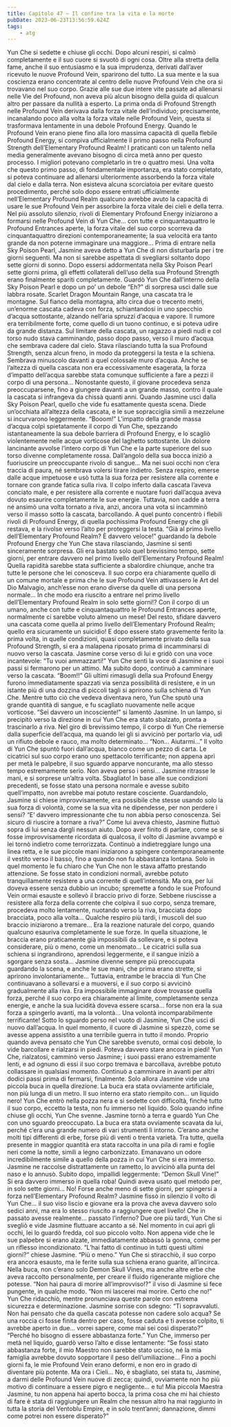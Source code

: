 ```yaml
---
title: Capitolo 47 – Il confine tra la vita e la morte
pubDate: 2023-06-23T13:56:59.624Z
tags:
    - atg
---
```


Yun Che si sedette e chiuse gli occhi. Dopo alcuni respiri, si calmò completamente e il suo cuore si svuotò di ogni cosa. Oltre alla stretta della fame, anche il suo entusiasmo e la sua imprudenza, derivati dall’aver ricevuto le nuove Profound Vein, sparirono del tutto. La sua mente e la sua coscienza erano concentrate al centro delle nuove Profound Vein che ora si trovavano nel suo corpo.
Grazie alle sue due intere vite passate ad allenarsi nelle Vie del Profound, non aveva più alcun bisogno della guida di qualcun altro per passare da nullità a esperto. La prima onda di Profound Strength nelle Profound Vein derivava dalla forza vitale dell’individuo; precisamente, incanalando poco alla volta la forza vitale nelle Profound Vein, questa si trasformava lentamente in una debole Profound Energy. Quando le Profound Vein erano piene fino alla loro massima capacità di quella flebile Profound Energy, si compiva ufficialmente il primo passo nella Profound Strength dell’Elementary Profound Realm!
I praticanti con un talento nella media generalmente avevano bisogno di circa metà anno per questo processo. I migliori potevano completarlo in tre o quattro mesi. Una volta che questo primo passo, di fondamentale importanza, era stato completato, si poteva continuare ad allenarsi ulteriormente assorbendo la forza vitale dal cielo e dalla terra. Non esisteva alcuna scorciatoia per evitare questo procedimento, perché solo dopo essere entrati ufficialmente nell’Elementary Profound Realm qualcuno avrebbe avuto la capacità di usare le sue Profound Vein per assorbire la forza vitale dei cieli e della terra.
Nel più assoluto silenzio, rivoli di Elementary Profound Energy iniziarono a formarsi nelle Profound Vein di Yun Che… con tutte e cinquantaquattro le Profound Entrances aperte, la forza vitale del suo corpo scorreva da cinquantaquattro direzioni contemporaneamente; la sua velocità era tanto grande da non poterne immaginare una maggiore…
Prima di entrare nella Sky Poison Pearl, Jasmine aveva detto a Yun Che di non disturbarla per i tre giorni seguenti. Ma non si sarebbe aspettata di svegliarsi soltanto dopo sette giorni di sonno.
Dopo essersi addormentata nella Sky Poison Pearl sette giorni prima, gli effetti collaterali dell’uso della sua Profound Strength erano finalmente spariti completamente. Guardò Yun Che dall’interno della Sky Poison Pearl e dopo un po’ un debole “Eh?” di sorpresa uscì dalle sue labbra rosate.
Scarlet Dragon Mountain Range, una cascata tra le montagne.
Sul fianco della montagna, alto circa due o trecento metri, un’enorme cascata cadeva con forza, schiantandosi in uno specchio d’acqua sottostante, alzando nell’aria spruzzi d’acqua e vapore. Il rumore era terribilmente forte, come quello di un tuono continuo, e si poteva udire da grande distanza.
Sul limitare della cascata, un ragazzo a piedi nudi e col torso nudo stava camminando, passo dopo passo, verso il muro d’acqua che sembrava cadere dal cielo. Stava rilasciando tutta la sua Profound Strength, senza alcun freno, in modo da proteggersi la testa e la schiena.
Sembrava minuscolo davanti a quel colossale muro d’acqua. Anche se l’altezza di quella cascata non era eccessivamente esagerata, la forza d’impatto dell’acqua sarebbe stata comunque sufficiente a fare a pezzi il corpo di una persona…
Nonostante questo, il giovane procedeva senza preoccuparsene, fino a giungere davanti a un grande masso, contro il quale la cascata si infrangeva da chissà quanti anni.
Quando Jasmine uscì dalla Sky Poison Pearl, quello che vide fu esattamente questa scena. Diede un’occhiata all’altezza della cascata, e le sue sopracciglia simili a mezzelune si incurvarono leggermente.
“Booom!”
L’impatto della grande massa d’acqua colpì spietatamente il corpo di Yun Che, spezzando istantaneamente la sua debole barriera di Profound Energy, e lo scagliò violentemente nelle acque vorticose del laghetto sottostante.
Un dolore lancinante avvolse l’intero corpo di Yun Che e la parte superiore del suo torso divenne completamente rossa. Dall’angolo della sua bocca iniziò a fuoriuscire un preoccupante rivolo di sangue… Ma nei suoi occhi non c’era traccia di paura, né sembrava volersi tirare indietro. Senza respiro, emerse dalle acque impetuose e usò tutta la sua forza per resistere alla corrente e tornare con grande fatica sulla riva.
Il colpo inferto dalla cascata l’aveva conciato male, e per resistere alla corrente e nuotare fuori dall’acqua aveva dovuto esaurire completamente le sue energie. Tuttavia, non cadde a terra né ansimò una volta tornato a riva, anzi, ancora una vota si incamminò verso il masso sotto la cascata, barcollando. A quel punto concentrò i flebili rivoli di Profound Energy, di quella pochissima Profound Energy che gli restava, e la rivolse verso l’alto per proteggersi la testa.
“Già al primo livello dell’Elementary Profound Realm? È davvero veloce!” guardando la debole Profound Energy che Yun Che stava rilasciando, Jasmine si sentì sinceramente sorpresa. Gli era bastato solo quel brevissimo tempo, sette giorni, per entrare davvero nel primo livello dell’Elementary Profound Realm! Quella rapidità sarebbe stata sufficiente a sbalordire chiunque, anche tra tutte le persone che lei conosceva.
Il suo corpo era chiaramente quello di un comune mortale e prima che le sue Profound Vein attivassero le Art del Dio Malvagio, anch’esse non erano diverse da quelle di una persona normale… In che modo era riuscito a entrare nel primo livello dell’Elementary Profound Realm in solo sette giorni!? Con il corpo di un umano, anche con tutte e cinquantaquattro le Profound Entrances aperte, normalmente ci sarebbe voluto almeno un mese!
Del resto, sfidare davvero una cascata come quella al primo livello dell’Elementary Profound Realm; quello era sicuramente un suicidio!
E dopo essere stato gravemente ferito la prima volta, in quelle condizioni, quasi completamente privato della sua Profound Strength, si era a malapena riposato prima di incamminarsi di nuovo verso la cascata.
Jasmine corse verso di lui e gridò con una voce incantevole: “Tu vuoi ammazzarti!”
Yun Che sentì la voce di Jasmine e i suoi passi si fermarono per un attimo. Ma subito dopo, continuò a camminare verso la cascata.
“Boom!!”
Gli ultimi rimasugli della sua Profound Energy furono immediatamente spazzati via senza possibilità di resistere, e in un istante più di una dozzina di piccoli tagli si aprirono sulla schiena di Yun Che. Mentre tutto ciò che vedeva diventava nero, Yun Che sputò una grande quantità di sangue, e fu scagliato nuovamente nelle acque vorticose.
“Sei davvero un incosciente!” si lamentò Jasmine. In un lampo, si precipitò verso la direzione in cui Yun Che era stato sbalzato, pronta a trascinarlo a riva. Nel giro di brevissimo tempo, il corpo di Yun Che riemerse dalla superficie dell’acqua, ma quando lei gli si avvicinò per portarlo via, udì un rifiuto debole e rauco, ma molto determinato…
“Non… Aiutarmi…”
Il volto di Yun Che spuntò fuori dall’acqua, bianco come un pezzo di carta. Le cicatrici sul suo corpo erano uno spettacolo terrificante; non appena aprì per metà le palpebre, il suo sguardo apparve noncurante, ma allo stesso tempo estremamente serio.
Non aveva perso i sensi… Jasmine ritrasse le mani, e si sorprese un’altra volta. Sbagliato! In base alle sue condizioni precedenti, se fosse stato una persona normale e avesse subito quell’impatto, non avrebbe mai potuto restare cosciente.
Guardandolo, Jasmine si chiese improvvisamente, era possibile che stesse usando solo la sua forza di volontà, come se la sua vita ne dipendesse, per non perdere i sensi?
“E’ davvero impressionante che tu non abbia perso conoscenza. Sei sicuro di riuscire a tornare a riva?” Come lui aveva chiesto, Jasmine fluttuò sopra di lui senza dargli nessun aiuto. Dopo aver finito di parlare, come se si fosse improvvisamente ricordata di qualcosa, il volto di Jasmine avvampò e lei tornò indietro come terrorizzata. Continuò a indietreggiare lungo una linea retta, e le sue piccole mani iniziarono a spingere contemporaneamente il vestito verso il basso, fino a quando non fu abbastanza lontana.
Solo in quel momento le fu chiaro che Yun Che non le stava affatto prestando attenzione. Se fosse stato in condizioni normali, avrebbe potuto tranquillamente resistere a una corrente di quell’intensità. Ma ora, per lui doveva essere senza dubbio un incubo; spremette a fondo le sue Profound Vein ormai esauste e sollevò il braccio privo di forze. Sebbene riuscisse a resistere alla forza della corrente che colpiva il suo corpo, senza tremare, procedeva molto lentamente, nuotando verso la riva, bracciata dopo bracciata, poco alla volta…
Qualche respiro più tardi, i muscoli del suo braccio iniziarono a tremare… Era la reazione naturale del corpo, quando qualcuno esauriva completamente le sue forze. In quella situazione, le braccia erano praticamente già impossibili da sollevare, e si poteva considerare, più o meno, come un menomato…
Le cicatrici sulla sua schiena si ingrandirono, aprendosi leggermente, e il sangue iniziò a sgorgare senza sosta… Jasmine divenne sempre più preoccupata guardando la scena, e anche le sue mani, che prima erano strette, si aprirono involontariamente…
Tuttavia, entrambe le braccia di Yun Che continuavano a sollevarsi e a muoversi, e il suo corpo si avvicinò gradualmente alla riva. Era impossibile immaginare dove trovasse quella forza, perché il suo corpo era chiaramente al limite, completamente senza energie, e anche la sua lucidità doveva essere scarsa… forse non era la sua forza a spingerlo avanti, ma la volontà… Una volontà incomparabilmente terrificante!
Sotto lo sguardo perso nel vuoto di Jasmine, Yun Che uscì di nuovo dall’acqua. In quel momento, il cuore di Jasmine si spezzò, come se avesse appena assistito a una terribile guerra in tutto il mondo. Proprio quando aveva pensato che Yun Che sarebbe svenuto, ormai così debole, lo vide barcollare e rialzarsi in piedi.
Poteva davvero stare ancora in piedi!
Yun Che, rialzatosi, camminò verso Jasmine; i suoi passi erano estremamente lenti, e ad ognuno di essi il suo corpo tremava e barcollava, avrebbe potuto collassare in qualsiasi momento. Continuò a camminare in avanti per altri dodici passi prima di fermarsi, finalmente. Solo allora Jasmine vide una piccola buca in quella direzione. La buca era stata ovviamente artificiale, non più lunga di un metro. Il suo interno era stato riempito con… un liquido nero!
Yun Che entrò nella pozza nera e si sedette con difficoltà, finché tutto il suo corpo, eccetto la testa, non fu immerso nel liquido. Solo quando infine chiuse gli occhi, Yun Che svenne.
Jasmine tornò a terra e guardò Yun Che con uno sguardo preoccupato.
La buca era stata ovviamente scavata da lui, perché c’era una grande numero di vari strumenti lì intorno. C’erano anche molti tipi differenti di erbe, forse più di venti o trenta varietà. Tra tutte, quella presente in maggior quantità era stata raccolta in una pila di rami e foglie neri come la notte, simili a legno carbonizzato. Emanavano un odore incredibilmente simile a quello della pozza in cui Yun Che si era immerso.
Jasmine ne raccolse distrattamente un rametto, lo avvicinò alla punta del naso e lo annusò. Subito dopo, impallidì leggermente: “Demon Skull Vine!”
Si era davvero immerso in quella roba!
Quindi aveva usato quel metodo per, in solo sette giorni… No! Forse anche meno di sette giorni, per spingersi a forza nell’Elementary Profound Realm?
Jasmine fissò in silenzio il volto di Yun Che… il suo viso liscio e giovane era la prova che aveva davvero solo sedici anni, ma era lo stesso riuscito a raggiungere quel livello! Che in passato avesse realmente… passato l’inferno?
Due ore più tardi, Yun Che si svegliò e vide Jasmine fluttuare accanto a sé. Nel momento in cui aprì gli occhi, lei lo guardò fredda, col suo piccolo volto. Non appena vide che le sue palpebre si erano alzate, immediatamente abbassò la gonna, come per un riflesso incondizionato.
“L’hai fatto di continuo in tutti questi ultimi giorni?” chiese Jasmine.
“Più o meno.” Yun Che si stiracchiò, il suo corpo era ancora esausto, ma le ferite sulla sua schiena erano guarite, all’incirca. Nella buca, non c’erano solo Demon Skull Vines, ma anche altre erbe che aveva raccolto personalmente, per creare il fluido rigenerante migliore che potesse.
“Non hai paura di morire all’improvviso!?” il viso di Jasmine si fece pungente, in qualche modo.
“Non mi lascerei mai morire. Certo che no!” Yun Che ridacchiò, mentre pronunciava queste parole con estrema sicurezza e determinazione. Jasmine sorrise con sdegno: “Ti sopravvaluti. Non hai pensato che da quella cascata potesse non cadere solo acqua? Se una roccia ci fosse finita dentro per caso, fosse caduta e ti avesse colpito, ti avrebbe aperto in due… vorrei sapere, come mai sei così disperato?”
“Perché ho bisogno di essere abbastanza forte.” Yun Che, immerso per metà nel liquido, guardò verso l’alto e disse lentamente: “Se fossi stato abbastanza forte, il mio Maestro non sarebbe stato ucciso, né la mia famiglia avrebbe dovuto sopportare il peso dell’umiliazione… Fino a pochi giorni fa, le mie Profound Vein erano deformi, e non ero in grado di diventare più potente. Ma ora i Cieli… No, è sbagliato, sei stata tu, Jasmine, a darmi delle Profound Vein nuove di zecca; quindi, ovviamente non ho più motivo di continuare a essere pigro e negligente… e tu! Mia piccola Maestra Jasmine, tu non appena hai aperto bocca, la prima cosa che mi hai chiesto di fare è stata di raggiungere un Realm che nessun altro ha mai raggiunto in tutta la storia del Ventoblu Empire, e in solo trent’anni; dannazione, dimmi come potrei non essere disperato?”



